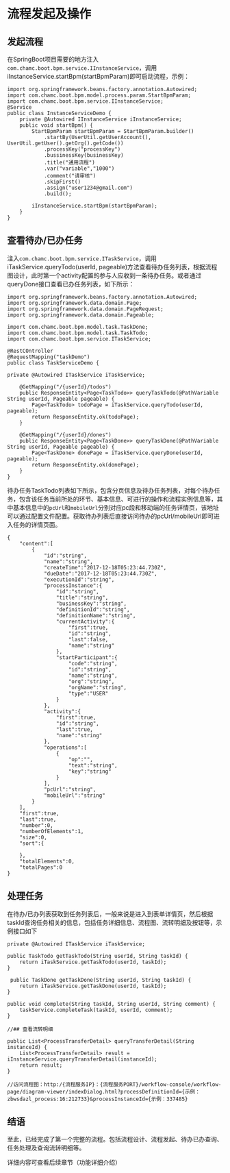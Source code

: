 # 流程发起及操作

## 发起流程

在SpringBoot项目需要的地方注入`com.chamc.boot.bpm.service.IInstanceService`，调用iInstanceService.startBpm(startBpmParam)即可启动流程，示例：

	import org.springframework.beans.factory.annotation.Autowired;
	import com.chamc.boot.bpm.model.process.param.StartBpmParam;
	import com.chamc.boot.bpm.service.IInstanceService;
	@Service
	public class InstanceServiceDemo {
		private @Autowired IInstanceService iInstanceService;
		public void startBpm() {
			StartBpmParam startBpmParam = StartBpmParam.builder()
				.startBy(UserUtil.getUserAccount(), UserUtil.getUser().getOrg().getCode())
				.processKey("processKey")
				.bussinessKey(businessKey)
				.title("通用流程")
				.var("variable","1000")
				.comment("请审核")
				.skipFirst()
				.assign("user1234@gmail.com")
				.build();

    		iInstanceService.startBpm(startBpmParam);
    	}
    }

## 查看待办/已办任务

注入`com.chamc.boot.bpm.service.ITaskService`，调用iTaskService.queryTodo(userId, pageable)方法查看待办任务列表，根据流程图设计，此时第一个activity配置的参与人应收到一条待办任务。或者通过queryDone接口查看已办任务列表，如下所示：

    import org.springframework.beans.factory.annotation.Autowired;
    import org.springframework.data.domain.Page;
    import org.springframework.data.domain.PageRequest;
    import org.springframework.data.domain.Pageable;
    
    import com.chamc.boot.bpm.model.task.TaskDone;
    import com.chamc.boot.bpm.model.task.TaskTodo;
    import com.chamc.boot.bpm.service.ITaskService;
    
    @RestCOntroller
    @RequestMapping("taskDemo")
    public class TaskServiceDemo {
    
	private @Autowired ITaskService iTaskService;
    	
        @GetMapping("/{userId}/todos")
    	public ResponseEntity<Page<TaskTodo>> queryTaskTodo(@PathVariable String userId, Pageable pageable) {
    		Page<TaskTodo> todoPage = iTaskService.queryTodo(userId, pageable);
    		return ResponseEntity.ok(todoPage);
    	}
    	
        @GetMapping("/{userId}/dones")
    	public ResponseEntity<Page<TaskDone>> queryTaskDone(@PathVariable String userId, Pageable pageable) {
    		Page<TaskDone> donePage = iTaskService.queryDone(userId, pageable);
    		return ResponseEntity.ok(donePage);
    	}
    }

待办任务TaskTodo列表如下所示，包含分页信息及待办任务列表，对每个待办任务，包含该任务当前所处的环节、基本信息、可进行的操作和流程实例信息等，其中基本信息中的`pcUrl`和`mobileUrl`分别对应pc段和移动端的任务详情页，该地址可以通过配置文件配置。获取待办列表后直接访问待办的pcUrl/mobileUrl即可进入任务的详情页面。

```
{
    "content":[
        {
            "id":"string",
            "name":"string",
            "createTime":"2017-12-18T05:23:44.730Z",
            "dueDate":"2017-12-18T05:23:44.730Z",
            "executionId":"string",
            "processInstance":{
                "id":"string",
                "title":"string",
                "businessKey":"string",
                "definitionId":"string",
                "definitionName":"string",
                "currentActivity":{
                    "first":true,
                    "id":"string",
                    "last":false,
                    "name":"string"
                },
                "startParticipant":{
                    "code":"string",
                    "id":"string",
                    "name":"string",
                    "org":"string",
                    "orgName":"string",
                    "type":"USER"
                }
            },
            "activity":{
                "first":true,
                "id":"string",
                "last":true,
                "name":"string"
            },
            "operations":[
                {
                    "op":"",
                    "text":"string",
                    "key":"string"
                }
            ],
            "pcUrl":"string",
            "mobileUrl":"string"
        }
    ],
    "first":true,
    "last":true,
    "number":0,
    "numberOfElements":1,
    "size":0,
    "sort":{

    },
    "totalElements":0,
    "totalPages":0
}
```

## 处理任务

在待办/已办列表获取到任务列表后，一般来说是进入到表单详情页，然后根据taskId查询任务相关的信息，包括任务详细信息、流程图、流转明细及按钮等，示例接口如下

    private @Autowired ITaskService iTaskService;

    public TaskTodo getTaskTodo(String userId, String taskId) {
        return iTaskService.getTaskTodo(userId, taskId);
    }

     public TaskDone getTaskDone(String userId, String taskId) {
        return iTaskService.getTaskDone(userId, taskId);
    }

    public void complete(String taskId, String userId, String comment) {
        taskService.completeTask(taskId, userId, comment);
    }

    //## 查看流转明细

	public List<ProcessTransferDetail> queryTransferDetail(String instanceId) {
		List<ProcessTransferDetail> result = iInstanceService.queryTransferDetail(instanceId);
		return result;
	}

    //访问流程图：http:/{流程服务IP}：{流程服务PORT}/workflow-console/workflow-page/diagram-viewer/indexDialog.html?processDefinitionId={示例：zbwsdazl_process:16:212733}&processInstanceId={示例：337485}

## 结语

至此，已经完成了第一个完整的流程。包括流程设计、流程发起、待办已办查询、任务处理及查询流转明细等。

详细内容可查看后续章节（功能详细介绍）
